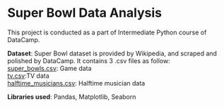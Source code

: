 # Super Bowl Data Analysis

This project is conducted as a part of Intermediate Python course of DataCamp. 

**Dataset**: Super Bowl dataset is provided by Wikipedia, and scraped and polished by DataCamp. It contains 3 .csv files as follow:
<br>
[super_bowls.csv](https://github.com/ggizem/Super_Bowl_Data_Analysis/blob/master/datasets/super_bowls.csv): Game data
<br>
[tv.csv](https://github.com/ggizem/Super_Bowl_Data_Analysis/blob/master/datasets/tv.csv):TV data
<br>
[halftime_musicians.csv](https://github.com/ggizem/Super_Bowl_Data_Analysis/blob/master/datasets/halftime_musicians.csv): Halftime musician data
<br>

**Libraries used**: Pandas, Matplotlib, Seaborn
